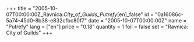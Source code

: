 +++
title = "2005-10-07T00:00:00Z_Ravnica:_City_of_Guilds_Putrefy_[en]_false"
id = "0a16086c-5a74-45d0-8b38-e832cfbc80f7"
date = "2005-10-07T00:00:00Z"
name = "Putrefy"
lang = ["en"]
price = "0.18"
quantity = 1
foil = false
set = "Ravnica: City of Guilds"
+++
